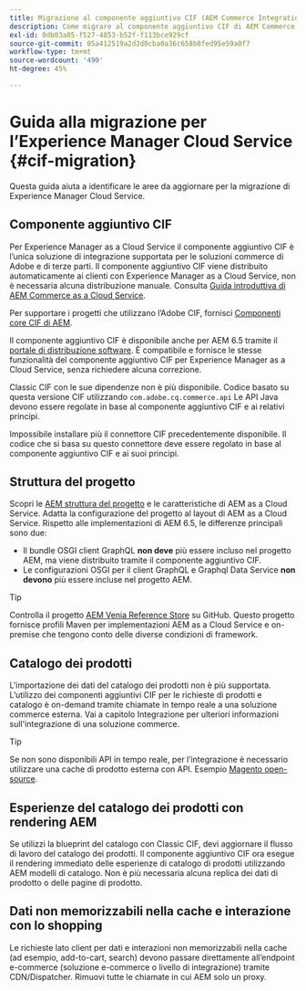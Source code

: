 ```yaml
---
title: Migrazione al componente aggiuntivo CIF (AEM Commerce Integration Framework)
description: Come migrare al componente aggiuntivo CIF di AEM Commerce Integration Framework (CIF) da una versione precedente
exl-id: 0db03a05-f527-4853-b52f-f113bce929cf
source-git-commit: 05a412519a2d2d0cba0a36c658b8fed95e59a0f7
workflow-type: tm+mt
source-wordcount: '490'
ht-degree: 45%

---
```


# Guida alla migrazione per l’Experience Manager Cloud Service {#cif-migration}

Questa guida aiuta a identificare le aree da aggiornare per la migrazione di Experience Manager Cloud Service.

## Componente aggiuntivo CIF

Per Experience Manager as a Cloud Service il componente aggiuntivo CIF è l’unica soluzione di integrazione supportata per le soluzioni commerce di Adobe e di terze parti. Il componente aggiuntivo CIF viene distribuito automaticamente ai clienti con Experience Manager as a Cloud Service, non è necessaria alcuna distribuzione manuale. Consulta [Guida introduttiva di AEM Commerce as a Cloud Service](getting-started.md).

Per supportare i progetti che utilizzano l’Adobe CIF, fornisci [Componenti core CIF di AEM](https://github.com/adobe/aem-core-cif-components).

Il componente aggiuntivo CIF è disponibile anche per AEM 6.5 tramite il [portale di distribuzione software](https://experience.adobe.com/#/downloads/content/software-distribution/it/aem.html). È compatibile e fornisce le stesse funzionalità del componente aggiuntivo CIF per Experience Manager as a Cloud Service, senza richiedere alcuna correzione.

Classic CIF con le sue dipendenze non è più disponibile. Codice basato su questa versione CIF utilizzando `com.adobe.cq.commerce.api` Le API Java devono essere regolate in base al componente aggiuntivo CIF e ai relativi principi.

Impossibile installare più il connettore CIF precedentemente disponibile. Il codice che si basa su questo connettore deve essere regolato in base al componente aggiuntivo CIF e ai suoi principi.

## Struttura del progetto

Scopri le [AEM struttura del progetto](https://experienceleague.adobe.com/docs/experience-manager-cloud-service/implementing/developing/aem-project-content-package-structure.html?lang=it) e le caratteristiche di AEM as a Cloud Service. Adatta la configurazione del progetto al layout di AEM as a Cloud Service.
Rispetto alle implementazioni di AEM 6.5, le differenze principali sono due:

* Il bundle OSGI client GraphQL **non deve** più essere incluso nel progetto AEM, ma viene distribuito tramite il componente aggiuntivo CIF.
* Le configurazioni OSGI per il client GraphQL e Graphql Data Service **non devono** più essere incluse nel progetto AEM.

>[!TIP]
>
>Controlla il progetto [AEM Venia Reference Store](https://github.com/adobe/aem-cif-guides-venia) su GitHub. Questo progetto fornisce profili Maven per implementazioni AEM as a Cloud Service e on-premise che tengono conto delle diverse condizioni di framework.

## Catalogo dei prodotti

L&#39;importazione dei dati del catalogo dei prodotti non è più supportata. L’utilizzo dei componenti aggiuntivi CIF per le richieste di prodotti e catalogo è on-demand tramite chiamate in tempo reale a una soluzione commerce esterna. Vai a capitolo Integrazione per ulteriori informazioni sull&#39;integrazione di una soluzione commerce.

>[!TIP]
>
>Se non sono disponibili API in tempo reale, per l’integrazione è necessario utilizzare una cache di prodotto esterna con API. Esempio [Magento open-source](https://business.adobe.com/products/magento/open-source.html).

## Esperienze del catalogo dei prodotti con rendering AEM

Se utilizzi la blueprint del catalogo con Classic CIF, devi aggiornare il flusso di lavoro del catalogo dei prodotti. Il componente aggiuntivo CIF ora esegue il rendering immediato delle esperienze di catalogo di prodotti utilizzando AEM modelli di catalogo. Non è più necessaria alcuna replica dei dati di prodotto o delle pagine di prodotto.

## Dati non memorizzabili nella cache e interazione con lo shopping

Le richieste lato client per dati e interazioni non memorizzabili nella cache (ad esempio, add-to-cart, search) devono passare direttamente all’endpoint e-commerce (soluzione e-commerce o livello di integrazione) tramite CDN/Dispatcher. Rimuovi tutte le chiamate in cui AEM solo un proxy.
